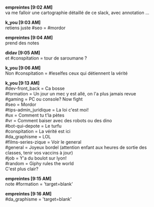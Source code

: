 **empreintes [9:02 AM]**  
va me falloir une cartographie détaillé de ce slack, avec annotation ...  

**k_you [9:03 AM]**  
retiens juste #seo = #mordor  

**empreintes [9:04 AM]**  
prend des notes  

**didav [9:05 AM]**  
et #conspitation = tour de saroumane ?  

**k_you [9:06 AM]**  
Non #conspitation = #leselfes ceux qui détiennent la vérité  

**k_you [9:13 AM]**  
\#dev-front_back = Ca bosse  
\#formation = Un jour un mec y est allé, on l'a plus jamais revue  
\#gaming = PC ou console? Now fight  
\#seo = Mordor  
\#tips-admin_juridique = La loi c'est moi!  
\#ux = Comment tu t'la pètes  
\#vr = Comment baiser avec des robots ou des dino  
\#bot-qui-depote = Le turfu  
\#conspitation = La vérité est ici  
\#da_graphisme = LOL  
\#films-series-zique = Voir le general  
\#general = Joyeux bordel (attention enfant aux heures de sortie des classes, tenir vos vaccins à jour)  
\#job = Y'a du boulot sur lyon!  
\#random = Giphy rules the world  
C'est plus clair?  

**empreintes [9:15 AM]**  
note #formation = 'target=blank'  

**empreintes [9:16 AM]**  
\#da_graphisme = 'target=blank'
